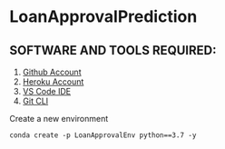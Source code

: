 # LoanApprovalPrediction

## SOFTWARE AND TOOLS REQUIRED:

1. [Github Account](https://github.com)
2. [Heroku Account](https://heroku.com)
3. [VS Code IDE](https://code.visualstudio.com/)
4. [Git CLI](https://git-scm.com/book/en/v2/Getting-Started-The-Command-Line)

Create a new environment

    conda create -p LoanApprovalEnv python==3.7 -y